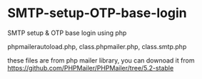 # SMTP-setup-OTP-base-login
SMTP setup &amp; OTP base login using php

phpmailerautoload.php, class.phpmailer.php, class.smtp.php 

these files are from php mailer library, you can downoad it from https://github.com/PHPMailer/PHPMailer/tree/5.2-stable
